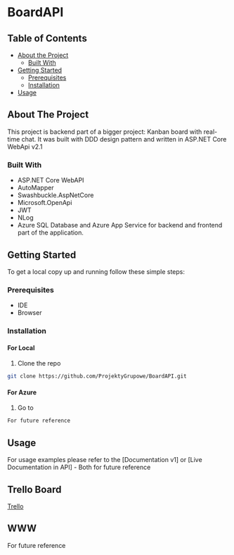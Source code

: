 <h1>BoardAPI</h1>

<!-- TABLE OF CONTENTS -->
## Table of Contents

* [About the Project](#about-the-project)
  * [Built With](#built-with)
* [Getting Started](#getting-started)
  * [Prerequisites](#prerequisites)
  * [Installation](#installation)
* [Usage](#usage)

<!-- ABOUT THE PROJECT -->
## About The Project
This project is backend part of a bigger project: Kanban board with real-time chat. It was built with DDD design pattern and written in ASP.NET Core WebApi v2.1

### Built With
* ASP.NET Core WebAPI
* AutoMapper
* Swashbuckle.AspNetCore
* Microsoft.OpenApi
* JWT
* NLog
* Azure SQL Database and Azure App Service for backend and frontend part of the application.

<!-- GETTING STARTED -->
## Getting Started

To get a local copy up and running follow these simple steps:

### Prerequisites
* IDE
* Browser

### Installation


#### For Local
1. Clone the repo
```sh
git clone https://github.com/ProjektyGrupowe/BoardAPI.git
```

#### For Azure
1. Go to
```sh
For future reference
```

<!-- USAGE EXAMPLES -->
## Usage
For usage examples please refer to the [Documentation v1] or [Live Documentation in API] - Both for future reference

## Trello Board
[Trello](https://trello.com/b/urwhTkAJ/in%C5%BCynieria-oprogramowania)

## WWW
For future reference
